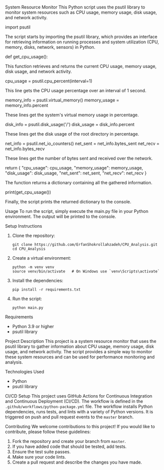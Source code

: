 System Resource Monitor
This Python script uses the psutil library to monitor system resources such as CPU usage, memory usage, disk usage, and network activity.

import psutil

The script starts by importing the psutil library, which provides an interface for retrieving information on running processes and
system utilization (CPU, memory, disks, network, sensors) in Python.

def get_cpu_usage():

This function retrieves and returns the current CPU usage, memory usage, disk usage, and network activity.

cpu_usage = psutil.cpu_percent(interval=1)

This line gets the CPU usage percentage over an interval of 1 second.

memory_info = psutil.virtual_memory()
memory_usage = memory_info.percent

These lines get the system's virtual memory usage in percentage.

disk_info = psutil.disk_usage('/')
disk_usage = disk_info.percent

These lines get the disk usage of the root directory in percentage.

net_info = psutil.net_io_counters()
net_sent = net_info.bytes_sent
net_recv = net_info.bytes_recv

These lines get the number of bytes sent and received over the network.

return {
    "cpu_usage": cpu_usage,
    "memory_usage": memory_usage,
    "disk_usage": disk_usage,
    "net_sent": net_sent,
    "net_recv": net_recv
}

The function returns a dictionary containing all the gathered information.

print(get_cpu_usage())

Finally, the script prints the returned dictionary to the console.

Usage
To run the script, simply execute the main.py file in your Python environment. The output will be printed to the console.

Setup Instructions
1. Clone the repository:
   ```
   git clone https://github.com/ErfanShokrollahzadeh/CPU_Analysis.git
   cd CPU_Analysis
   ```
2. Create a virtual environment:
   ```
   python -m venv venv
   source venv/bin/activate   # On Windows use `venv\Scripts\activate`
   ```
3. Install the dependencies:
   ```
   pip install -r requirements.txt
   ```
4. Run the script:
   ```
   python main.py
   ```

Requirements
- Python 3.9 or higher
- psutil library

Project Description
This project is a system resource monitor that uses the psutil library to gather information about CPU usage, memory usage, disk usage, and network activity. The script provides a simple way to monitor these system resources and can be used for performance monitoring and analysis.

Technologies Used
- Python
- psutil library

CI/CD Setup
This project uses GitHub Actions for Continuous Integration and Continuous Deployment (CI/CD). The workflow is defined in the `.github/workflows/python-package.yml` file. The workflow installs Python dependencies, runs tests, and lints with a variety of Python versions. It is triggered on push and pull request events to the `master` branch.

Contributing
We welcome contributions to this project! If you would like to contribute, please follow these guidelines:

1. Fork the repository and create your branch from `master`.
2. If you have added code that should be tested, add tests.
3. Ensure the test suite passes.
4. Make sure your code lints.
5. Create a pull request and describe the changes you have made.
